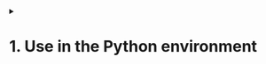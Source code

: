 <details>
<summary><h1>1. Use in the Python environment</h1></summary>

<details>
<summary><h2>1.1. Import the module</h2></summary>
content1
</details>

<details>
<summary><h2>1.2. Export the module</h2></summary>
content2
</details>

</details>
